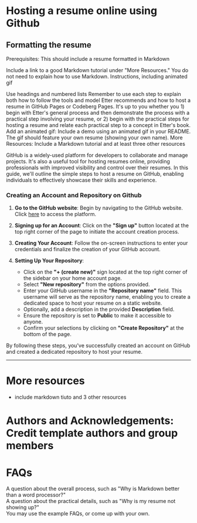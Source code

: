 # Hosting a resume online using Github

## Formatting the resume 
Prerequisites: This should include a resume formatted in Markdown

Include a link to a good Markdown tutorial under "More Resources." You do not need to explain how to use Markdown.
Instructions, including animated gif

Use headings and numbered lists
Remember to use each step to explain both how to follow the tools and model Etter recommends and how to host a resume in GitHub Pages or Codeberg Pages. It's up to you whether you 1) begin with Etter's general process and then demonstrate the process with a practical step involving your resume, or 2) begin with the practical steps for hosting a resume and relate each practical step to a concept in Etter's book.
Add an animated gif: Include a demo using an animated gif in your README. The gif should feature your own resume (showing your own name).
More Resources: Include a Markdown tutorial and at least three other resources


GitHub is a widely-used platform for developers to collaborate and manage projects. It's also a useful tool for hosting resumes online, providing professionals with improved visibility and control over their resumes. In this guide, we'll outline the simple steps to host a resume on GitHub, enabling individuals to effectively showcase their skills and experience.

### Creating an Account and Repository on Github

1. **Go to the GitHub website**: Begin by navigating to the GitHub website. Click [here](https://github.com/) to access the platform.

2. **Signing up for an Account**: Click on the **"Sign up"** button located at the top right corner of the page to initiate the account creation process.

3. **Creating Your Account**: Follow the on-screen instructions to enter your credentials and finalize the creation of your GitHub account.

4. **Setting Up Your Repository**:
   - Click on the **"+ (create new)"** sign located at the top right corner of the sidebar on your home account page.
   - Select **"New repository"** from the options provided.
   - Enter your GitHub username in the **"Repository name"** field. This username will serve as the repository name, enabling you to create a dedicated space to host your resume on a static website.
   - Optionally, add a description in the provided **Description** field.
   - Ensure the repository is set to **Public** to make it accessible to anyone.
   - Confirm your selections by clicking on **"Create Repository"** at the bottom of the page.

By following these steps, you've successfully created an account on GitHub and created a dedicated repository to host your resume.

---
# More resources
- include markdown tiuto and 3 other resources

# Authors and Acknowledgements: Credit template authors and group members

# FAQs
A question about the overall process, such as "Why is Markdown better than a word processor?"  
A question about the practical details, such as "Why is my resume not showing up?"  
You may use the example FAQs, or come up with your own.
